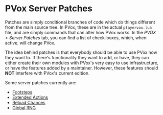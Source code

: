 # PVox Server Patches

Patches are simply conditional branches of code which do things different from the main source tree. In PVox, these are in the actual `playervox.lua` file, and are simply commands that can alter how PVox works. In the *PVOX > Server Patches* tab, you can find a list of check-boxes, which, when active, will change PVox.

The idea behind patches is that everybody should be able to use PVox how they want to. If there's functionality they want to add, or have, they can either create their own modules with PVox's very easy to use infrastructure, or have the features added by a maintainer. However, these features should **NOT** interfere with PVox's current edition.

Some server patches currently are:

* [Footsteps](./footsteplib.md)
* [Extended Actions](./ea.md)
* [Reload Chances](./relchance.md)
* [Global RNG](./globalrng.md)
